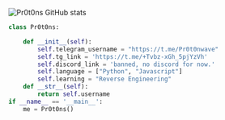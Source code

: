![Pr0t0ns GitHub stats](https://github-readme-stats.vercel.app/api?username=pr0t0ns&show_icons=true)
```python
class Pr0t0ns:

    def __init__(self):
        self.telegram_username = "https://t.me/Pr0t0nwave"
        self.tg_link = 'https://t.me/+Tvbz-xGh_5pjYzVh'
        self.discord_link = 'banned, no discord for now.'
        self.language = ["Python", "Javascript"]
        self.learning = "Reverse Engineering"    
    def __str__(self):
        return self.username
if __name__ == '__main__':
    me = Pr0t0ns()
```
